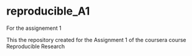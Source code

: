 reproducible_A1
===============

For the assignement 1

This the repository created for the Assignment 1 of the coursera course Reproducible Research
